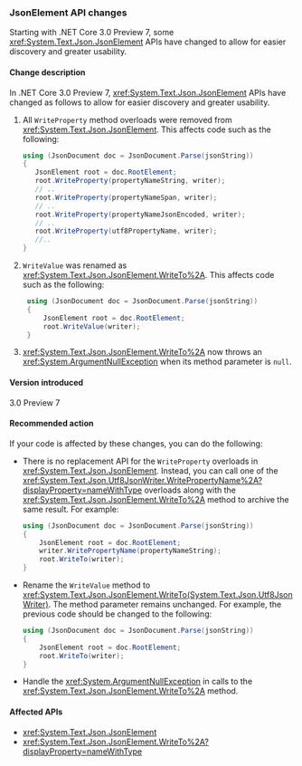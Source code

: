 ### JsonElement API changes

Starting with .NET Core 3.0 Preview 7, some <xref:System.Text.Json.JsonElement> APIs have changed to allow for easier discovery and greater usability.

#### Change description

In .NET Core 3.0 Preview 7, <xref:System.Text.Json.JsonElement> APIs have changed as follows to allow for easier discovery and greater usability.

1. All `WriteProperty` method overloads were removed from <xref:System.Text.Json.JsonElement>. This affects code such as the following:

   ```csharp
   using (JsonDocument doc = JsonDocument.Parse(jsonString))
   {
      JsonElement root = doc.RootElement;
      root.WriteProperty(propertyNameString, writer);
      // ..
      root.WriteProperty(propertyNameSpan, writer);
      // ..
      root.WriteProperty(propertyNameJsonEncoded, writer);
      // ..
      root.WriteProperty(utf8PropertyName, writer);
      //..
   }
   ```

1. `WriteValue` was renamed as <xref:System.Text.Json.JsonElement.WriteTo%2A>. This affects code such as the following:

   ```csharp
    using (JsonDocument doc = JsonDocument.Parse(jsonString))
    {
        JsonElement root = doc.RootElement;
        root.WriteValue(writer);
    }
    ```

1. <xref:System.Text.Json.JsonElement.WriteTo%2A> now throws an <xref:System.ArgumentNullException> when its method parameter is `null`.

#### Version introduced

3.0 Preview 7

#### Recommended action

If your code is affected by these changes, you can do the following:

- There is no replacement API for the `WriteProperty` overloads in <xref:System.Text.Json.JsonElement>. Instead, you can call one of the <xref:System.Text.Json.Utf8JsonWriter.WritePropertyName%2A?displayProperty=nameWithType> overloads along with the <xref:System.Text.Json.JsonElement.WriteTo%2A> method to archive the same result. For example:

   ```csharp
   using (JsonDocument doc = JsonDocument.Parse(jsonString))
   {
       JsonElement root = doc.RootElement;
       writer.WritePropertyName(propertyNameString);
       root.WriteTo(writer);
   }
   ```

- Rename the `WriteValue` method to <xref:System.Text.Json.JsonElement.WriteTo(System.Text.Json.Utf8JsonWriter)>. The method parameter remains unchanged. For example, the previous code should be changed to the following:

   ```csharp
   using (JsonDocument doc = JsonDocument.Parse(jsonString))
   {
       JsonElement root = doc.RootElement;
       root.WriteTo(writer);
   }
   ```

- Handle the <xref:System.ArgumentNullException> in calls to the <xref:System.Text.Json.JsonElement.WriteTo%2A> method.

#### Affected APIs

- <xref:System.Text.Json.JsonElement>
- <xref:System.Text.Json.JsonElement.WriteTo%2A?displayProperty=nameWithType>

<!--

#### Affected APIs

- `Overload:System.Text.Json.JsonElement.WriteProperty`
- `M:System.Text.Json.JsonElement.WriteValue(System.Text.Json.Utf8JsonWriter)`

-->

